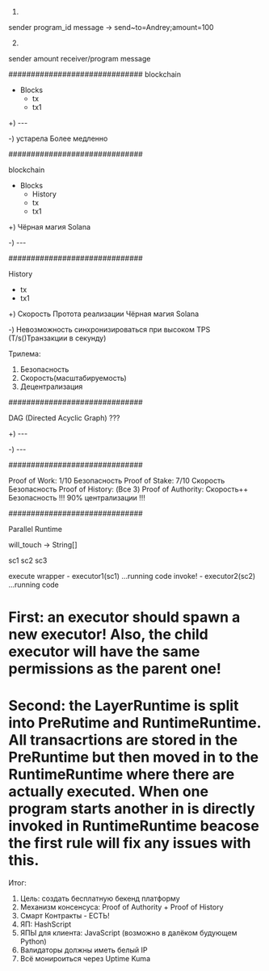 1)

sender
program_id
message -> send~to=Andrey;amount=100


2) 

sender
amount
receiver/program
message

##############################
blockchain
- Blocks
  - tx
  - tx1

+) ---

-) устарела
   Более медленно

##############################


blockchain
- Blocks
   - History
    - tx
    - tx1

+) Чёрная магия Solana

-) --- 

##############################

History
 - tx
 - tx1

+) Скорость
   Протота реализации
   Чёрная магия Solana

-) Невозможность синхронизироваться при высоком TPS (T/s()Транзакции в секунду)

Трилема:
1) Безопасность
2) Скорость(масштабируемость)
3) Децентрализация

##############################


DAG (Directed Acyclic Graph)
???

+) ---

-) --- 


##############################


Proof of Work:  1/10 Безопасность
Proof of Stake: 7/10 Скорость Безопасность
Proof of History: (Все 3)
Proof of Authority: Скорость++ Безопасность !!! 90% централизации !!!

##############################

Parallel Runtime

will_touch -> String[]

sc1
sc2
sc3

execute wrapper
    - executor1(sc1)
        ...running code
        invoke!
    - executor2(sc2)
        ...running code

# First: an executor should spawn a new executor! Also, the child executor will have the same permissions as the parent one!
# Second: the LayerRuntime is split into PreRutime and RuntimeRuntime. All transacrtions are stored in the PreRuntime but then moved in to the RuntimeRuntime where there are actually executed. When one program starts another in is directly invoked in RuntimeRuntime beacose the first rule will fix any issues with this.

Итог:

1) Цель: создать бесплатную бекенд платформу
2) Механизм консенсуса: Proof of Authority + Proof of History
3) Смарт Контракты - ЕСТЬ!
4) ЯП: HashScript
5) ЯПЫ для клиента: JavaScript (возможно в далёком будующем Python)
6) Валидаторы должны иметь белый IP
7) Всё монироиться через Uptime Kuma
